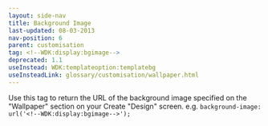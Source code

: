 ```yaml
---
layout: side-nav
title: Background Image
last-updated: 08-03-2013
nav-position: 6
parent: customisation
tag: <!--WDK:display:bgimage-->
deprecated: 1.1
useInstead: WDK:templateoption:templatebg
useInsteadLink: glossary/customisation/wallpaper.html
---
```


Use this tag to return the URL of the background image specified on the "Wallpaper" section on your Create "Design" screen. e.g. `background-image: url('<!--WDK:display:bgimage-->');`